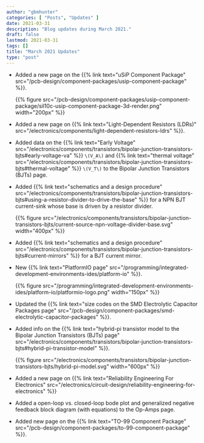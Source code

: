```yaml
---
author: "gbmhunter"
categories: [ "Posts", "Updates" ]
date: 2021-03-31
description: "Blog updates during March 2021."
draft: false
lastmod: 2021-03-31
tags: []
title: "March 2021 Updates"
type: "post"
---
```


* Added a new page on the {{% link text="uSiP Component Package" src="/pcb-design/component-packages/usip-component-package" %}}.

    {{% figure src="/pcb-design/component-packages/usip-component-package/sil10c-usip-component-package-3d-render.png" width="200px" %}}

* Added a new page on {{% link text="Light-Dependent Resistors (LDRs)" src="/electronics/components/light-dependent-resistors-ldrs" %}}.

* Added data on the {{% link text="Early Voltage" src="/electronics/components/transistors/bipolar-junction-transistors-bjts#early-voltage-va" %}} `\(V_A\)` and {{% link text="thermal voltage" src="/electronics/components/transistors/bipolar-junction-transistors-bjts#thermal-voltage" %}} `\(V_T\)` to the Bipolar Junction Transistors (BJTs) page.

* Added {{% link text="schematics and a design procedure" src="/electronics/components/transistors/bipolar-junction-transistors-bjts#using-a-resistor-divider-to-drive-the-base" %}} for a NPN BJT current-sink whose base is driven by a resistor divider.

    {{% figure src="/electronics/components/transistors/bipolar-junction-transistors-bjts/current-source-npn-voltage-divider-base.svg" width="400px" %}}

* Added {{% link text="schematics and a design procedure" src="/electronics/components/transistors/bipolar-junction-transistors-bjts#current-mirrors" %}} for a BJT current mirror.

* New {{% link text="PlatformIO page" src="/programming/integrated-development-environments-ides/platform-io" %}}.

    {{% figure src="/programming/integrated-development-environments-ides/platform-io/platformio-logo.png" width="150px" %}}

* Updated the {{% link text="size codes on the SMD Electrolytic Capacitor Packages page" src="/pcb-design/component-packages/smd-electrolytic-capacitor-packages" %}}.

* Added info on the {{% link text="hybrid-pi transistor model to the Bipolar Junction Transistors (BJTs) page" src="/electronics/components/transistors/bipolar-junction-transistors-bjts#hybrid-pi-transistor-model" %}}.

    {{% figure src="/electronics/components/transistors/bipolar-junction-transistors-bjts/hybrid-pi-model.svg" width="600px" %}}

* Added a new page on {{% link text="Reliability Engineering For Electronics" src="/electronics/circuit-design/reliability-engineering-for-electronics" %}}

* Added a open-loop vs. closed-loop bode plot and generalized negative feedback block diagram (with equations) to the Op-Amps page.

* Added new page on the {{% link text="TO-99 Component Package" src="/pcb-design/component-packages/to-99-component-package" %}}.